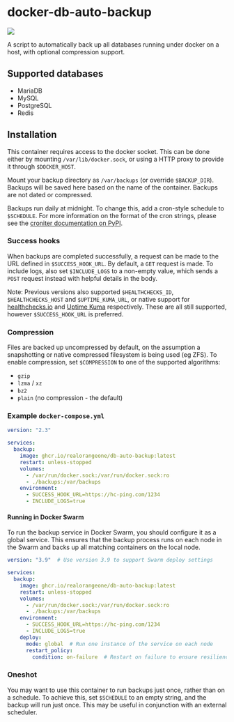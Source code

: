 # docker-db-auto-backup

![](https://github.com/RealOrangeOne/docker-db-auto-backup/workflows/CI/badge.svg)

A script to automatically back up all databases running under docker on a host, with optional compression support.

## Supported databases

- MariaDB
- MySQL
- PostgreSQL
- Redis

## Installation

This container requires access to the docker socket. This can be done either by mounting `/var/lib/docker.sock`, or using a HTTP proxy to provide it through `$DOCKER_HOST`.

Mount your backup directory as `/var/backups` (or override `$BACKUP_DIR`). Backups will be saved here based on the name of the container. Backups are not dated or compressed.

Backups run daily at midnight. To change this, add a cron-style schedule to `$SCHEDULE`. For more information on the format of the cron strings, please see the [croniter documentation on PyPI](https://pypi.org/project/croniter/).

### Success hooks

When backups are completed successfully, a request can be made to the URL defined in `$SUCCESS_HOOK_URL`. By default, a `GET` request is made. To include logs, also set `$INCLUDE_LOGS` to a non-empty value, which sends a `POST` request instead with helpful details in the body.

Note: Previous versions also supported `$HEALTHCHECKS_ID`, `$HEALTHCHECKS_HOST` and `$UPTIME_KUMA_URL`, or native support for [healthchecks.io](https://healthchecks.io) and [Uptime Kuma](https://github.com/louislam/uptime-kuma/) respectively. These are all still supported, however `$SUCCESS_HOOK_URL` is preferred.

### Compression

Files are backed up uncompressed by default, on the assumption a snapshotting or native compressed filesystem is being used (eg ZFS). To enable compression, set `$COMPRESSION` to one of the supported algorithms:

- `gzip`
- `lzma` / `xz`
- `bz2`
- `plain` (no compression - the default)

### Example `docker-compose.yml`

```yml
version: "2.3"

services:
  backup:
    image: ghcr.io/realorangeone/db-auto-backup:latest
    restart: unless-stopped
    volumes:
      - /var/run/docker.sock:/var/run/docker.sock:ro
      - ./backups:/var/backups
    environment:
      - SUCCESS_HOOK_URL=https://hc-ping.com/1234
      - INCLUDE_LOGS=true
```

#### Running in Docker Swarm
To run the backup service in Docker Swarm, you should configure it as a global service. This ensures that the backup process runs on each node in the Swarm and backs up all matching containers on the local node.
```yml
version: "3.9"  # Use version 3.9 to support Swarm deploy settings

services:
  backup:
    image: ghcr.io/realorangeone/db-auto-backup:latest
    restart: unless-stopped
    volumes:
      - /var/run/docker.sock:/var/run/docker.sock:ro
      - ./backups:/var/backups
    environment:
      - SUCCESS_HOOK_URL=https://hc-ping.com/1234
      - INCLUDE_LOGS=true
    deploy:
      mode: global  # Run one instance of the service on each node
      restart_policy:
        condition: on-failure  # Restart on failure to ensure resilience
```

### Oneshot

You may want to use this container to run backups just once, rather than on a schedule. To achieve this, set `$SCHEDULE` to an empty string, and the backup will run just once. This may be useful in conjunction with an external scheduler.
